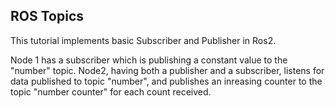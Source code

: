## ROS Topics
This tutorial implements basic Subscriber and Publisher in Ros2.

 Node 1 has a subscriber which is publishing a
 constant value to the "number" topic.
Node2, having both a publisher and a subscriber, listens for data published to topic "number", and publishes an inreasing counter to the topic "number counter" for each count received. 